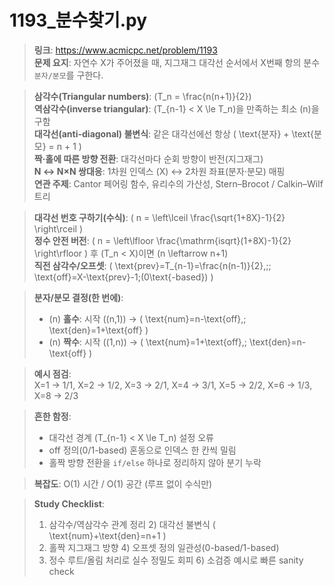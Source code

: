 # 1193_분수찾기.py
> **링크**: https://www.acmicpc.net/problem/1193 </br>
> **문제 요지**: 자연수 X가 주어졌을 때, 지그재그 대각선 순서에서 X번째 항의 분수 `분자/분모`를 구한다.</br>

> **삼각수(Triangular numbers)**: \(T_n = \frac{n(n+1)}{2}\) </br>
> **역삼각수(inverse triangular)**: \(T_{n-1} < X \le T_n\)을 만족하는 최소 \(n\)을 구함 </br>
> **대각선(anti-diagonal) 불변식**: 같은 대각선에선 항상 \( \text{분자} + \text{분모} = n + 1 \) </br>
> **짝·홀에 따른 방향 전환**: 대각선마다 순회 방향이 반전(지그재그) </br>
> **N ↔ N×N 쌍대응**: 1차원 인덱스 \(X\) ↔ 2차원 좌표(분자·분모) 매핑 </br>
> **연관 주제**: Cantor 페어링 함수, 유리수의 가산성, Stern–Brocot / Calkin–Wilf 트리 </br>

> **대각선 번호 구하기(수식)**: \( n = \left\lceil \frac{\sqrt{1+8X}-1}{2} \right\rceil \) </br>
> **정수 안전 버전**: \( n = \left\lfloor \frac{\mathrm{isqrt}(1+8X)-1}{2} \right\rfloor \) 후 \(T_n < X\)이면 \(n \leftarrow n+1\) </br>
> **직전 삼각수/오프셋**: \( \text{prev}=T_{n-1}=\frac{n(n-1)}{2},\;\; \text{off}=X-\text{prev}-1\;(0\text{-based}) \) </br>

> **분자/분모 결정(한 번에)**: </br>
> - \(n\) **홀수**: 시작 \((n,1)\) → \( \text{num}=n-\text{off},\; \text{den}=1+\text{off} \) </br>
> - \(n\) **짝수**: 시작 \((1,n)\) → \( \text{num}=1+\text{off},\; \text{den}=n-\text{off} \) </br>

> **예시 점검**: </br>
> X=1 → 1/1, X=2 → 1/2, X=3 → 2/1, X=4 → 3/1, X=5 → 2/2, X=6 → 1/3, X=8 → 2/3 </br>

> **흔한 함정**: </br>
> - 대각선 경계 \(T_{n-1} < X \le T_n\) 설정 오류 </br>
> - off 정의(0/1-based) 혼동으로 인덱스 한 칸씩 밀림 </br>
> - 홀짝 방향 전환을 `if/else` 하나로 정리하지 않아 분기 누락 </br>

> **복잡도**: O(1) 시간 / O(1) 공간 (루프 없이 수식만) </br>

> **Study Checklist**: </br>
> 1) 삼각수/역삼각수 관계 정리  2) 대각선 불변식 \( \text{num}+\text{den}=n+1 \)  </br>
> 3) 홀짝 지그재그 방향  4) 오프셋 정의 일관성(0-based/1-based)  </br>
> 5) 정수 루트/올림 처리로 실수 정밀도 회피  6) 소검증 예시로 빠른 sanity check


